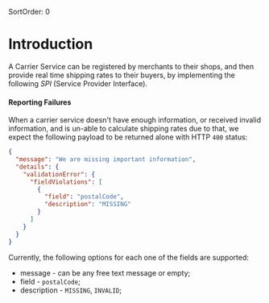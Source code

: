 SortOrder: 0
# Introduction

A Carrier Service can be registered by merchants to their shops, and then provide real time shipping rates to their buyers,
by implementing the following *SPI* (Service Provider Interface).

#### Reporting Failures

When a carrier service doesn't have enough information, or received invalid information, and is un-able
to calculate shipping rates due to that, we expect the following payload to be returned alone with HTTP `400` status:

```json
{
  "message": "We are missing important information",
  "details": {
    "validationError": {
      "fieldViolations": [
        {
          "field": "postalCode",
          "description": "MISSING"
        }
      ]
    }
  }
}
```
Currently, the following options for each one of the fields are supported:
* message - can be any free text message or empty;
* field - `postalCode`;
* description - `MISSING`, `INVALID`;
